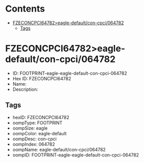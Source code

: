 



Contents
========

* [FZECONCPCI64782>eagle-default/con-cpci/064782](#fzeconcpci64782eagle-defaultcon-cpci064782)
	* [Tags](#tags)

# FZECONCPCI64782>eagle-default/con-cpci/064782

- ID: FOOTPRINT-eagle-eagle-default-con-cpci-064782
- Hex ID: FZECONCPCI64782
- Name: 
- Description: 

## Tags

- hexID: FZECONCPCI64782
- oompType: FOOTPRINT
- oompSize: eagle
- oompColor: eagle-default
- oompDesc: con-cpci
- oompIndex: 064782
- oompName: eagle-default/con-cpci/064782
- oompID: FOOTPRINT-eagle-eagle-default-con-cpci-064782
